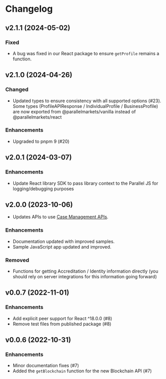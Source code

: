 # Changelog

## v2.1.1 (2024-05-02)

### Fixed

- A bug was fixed in our React package to ensure `getProfile` remains a function.

## v2.1.0 (2024-04-26)

### Changed

- Updated types to ensure consistency with all supported options (#23). Some types (ProfileAPIResponse / IndividualProfile / BusinessProfile) are
  now exported from @parallelmarkets/vanilla instead of @parallelmarkets/react

### Enhancements

- Upgraded to pnpm 9 (#20)

## v2.0.1 (2024-03-07)

### Enhancements

- Update React library SDK to pass library context to the Parallel JS for logging/debugging purposes

## v2.0.0 (2023-10-06)

- Updates APIs to use [Case Management APIs](https://developer.parallelmarkets.com/docs/server/case-management-api/introduction).

### Enhancements

- Documentation updated with improved samples.
- Sample JavaScript app updated and improved.

### Removed

- Functions for getting Accreditation / Identity information directly (you should rely on server integrations for this information going forward)

## v0.0.7 (2022-11-01)

### Enhancements

- Add explicit peer support for React ^18.0.0 (#8)
- Remove test files from published package (#8)

## v0.0.6 (2022-10-31)

### Enhancements

- Minor documentation fixes (#7)
- Added the `getBlockchain` function for the new Blockchain API (#7)
